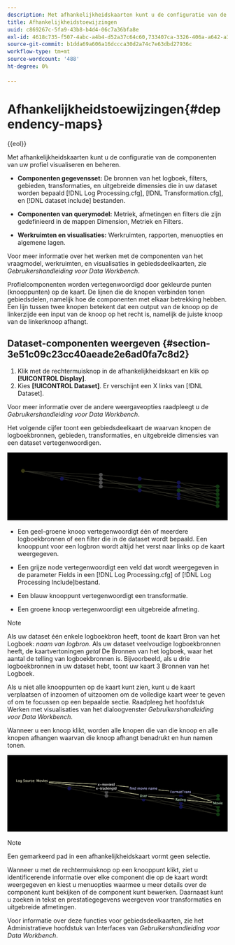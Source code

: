 ```yaml
---
description: Met afhankelijkheidskaarten kunt u de configuratie van de componenten van uw profiel visualiseren en beheren.
title: Afhankelijkheidstoewijzingen
uuid: c869267c-5fa9-43b8-b4d4-06c7a36bfa8e
exl-id: 4618c735-f507-4abc-a4b4-d52a37c64c60,733407ca-3326-406a-a642-a3ea3d3f6b8b
source-git-commit: b1dda69a606a16dccca30d2a74c7e63dbd27936c
workflow-type: tm+mt
source-wordcount: '488'
ht-degree: 0%

---
```


# Afhankelijkheidstoewijzingen{#dependency-maps}

{{eol}}

Met afhankelijkheidskaarten kunt u de configuratie van de componenten van uw profiel visualiseren en beheren.

* **Componenten gegevensset:** De bronnen van het logboek, filters, gebieden, transformaties, en uitgebreide dimensies die in uw dataset worden bepaald [!DNL Log Processing.cfg], [!DNL Transformation.cfg], en [!DNL dataset include] bestanden.

* **Componenten van querymodel:** Metriek, afmetingen en filters die zijn gedefinieerd in de mappen Dimension, Metriek en Filters.
* **Werkruimten en visualisaties:** Werkruimten, rapporten, menuopties en algemene lagen.

Voor meer informatie over het werken met de componenten van het vraagmodel, werkruimten, en visualisaties in gebiedsdeelkaarten, zie *Gebruikershandleiding voor Data Workbench*.

Profielcomponenten worden vertegenwoordigd door gekleurde punten (knooppunten) op de kaart. De lijnen die de knopen verbinden tonen gebiedsdelen, namelijk hoe de componenten met elkaar betrekking hebben. Een lijn tussen twee knopen betekent dat een output van de knoop op de linkerzijde een input van de knoop op het recht is, namelijk de juiste knoop van de linkerknoop afhangt.

## Dataset-componenten weergeven {#section-3e51c09c23cc40aeade2e6ad0fa7c8d2}

1. Klik met de rechtermuisknop in de afhankelijkheidskaart en klik op **[!UICONTROL Display]**.
1. Kies **[!UICONTROL Dataset]**. Er verschijnt een X links van [!DNL Dataset].

Voor meer informatie over de andere weergaveopties raadpleegt u de *Gebruikershandleiding voor Data Workbench*.

Het volgende cijfer toont een gebiedsdeelkaart de waarvan knopen de logboekbronnen, gebieden, transformaties, en uitgebreide dimensies van een dataset vertegenwoordigen.

![](assets/vis_DependencyMap.png)

* Een geel-groene knoop vertegenwoordigt één of meerdere logboekbronnen of een filter die in de dataset wordt bepaald. Een knooppunt voor een logbron wordt altijd het verst naar links op de kaart weergegeven.
* Een grijze node vertegenwoordigt een veld dat wordt weergegeven in de parameter Fields in een [!DNL Log Processing.cfg] of [!DNL Log Processing Include]bestand.

* Een blauw knooppunt vertegenwoordigt een transformatie.
* Een groene knoop vertegenwoordigt een uitgebreide afmeting.

>[!NOTE]
>
>Als uw dataset één enkele logboekbron heeft, toont de kaart Bron van het Logboek: *naam van logbron*. Als uw dataset veelvoudige logboekbronnen heeft, de kaartvertoningen *getal* De Bronnen van het logboek, waar het aantal de telling van logboekbronnen is. Bijvoorbeeld, als u drie logboekbronnen in uw dataset hebt, toont uw kaart 3 Bronnen van het Logboek.

Als u niet alle knooppunten op de kaart kunt zien, kunt u de kaart verplaatsen of inzoomen of uitzoomen om de volledige kaart weer te geven of om te focussen op een bepaalde sectie. Raadpleeg het hoofdstuk Werken met visualisaties van het dialoogvenster *Gebruikershandleiding voor Data Workbench*.

Wanneer u een knoop klikt, worden alle knopen die van die knoop en alle knopen afhangen waarvan die knoop afhangt benadrukt en hun namen tonen.

![](assets/vis_DependencyMap_HighlightedPath.png)

>[!NOTE]
>
>Een gemarkeerd pad in een afhankelijkheidskaart vormt geen selectie.

Wanneer u met de rechtermuisknop op een knooppunt klikt, ziet u identificerende informatie over elke component die op de kaart wordt weergegeven en kiest u menuopties waarmee u meer details over de component kunt bekijken of de component kunt bewerken. Daarnaast kunt u zoeken in tekst en prestatiegegevens weergeven voor transformaties en uitgebreide afmetingen.

Voor informatie over deze functies voor gebiedsdeelkaarten, zie het Administratieve hoofdstuk van Interfaces van *Gebruikershandleiding voor Data Workbench*.
